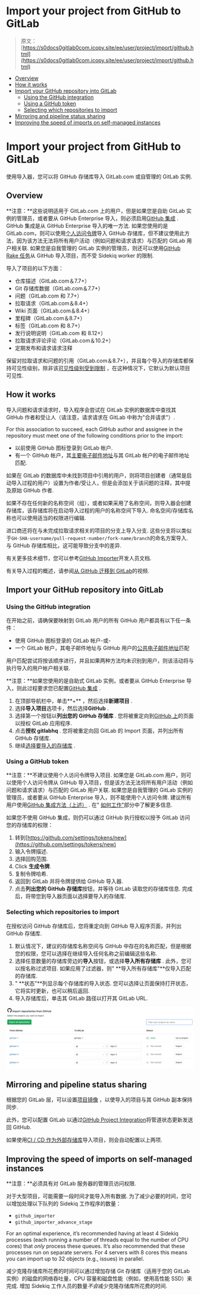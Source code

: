 # Import your project from GitHub to GitLab

> 原文：[https://s0docs0gitlab0com.icopy.site/ee/user/project/import/github.html](https://s0docs0gitlab0com.icopy.site/ee/user/project/import/github.html)

*   [Overview](#overview)
*   [How it works](#how-it-works)
*   [Import your GitHub repository into GitLab](#import-your-github-repository-into-gitlab)
    *   [Using the GitHub integration](#using-the-github-integration)
    *   [Using a GitHub token](#using-a-github-token)
    *   [Selecting which repositories to import](#selecting-which-repositories-to-import)
*   [Mirroring and pipeline status sharing](#mirroring-and-pipeline-status-sharing)
*   [Improving the speed of imports on self-managed instances](#improving-the-speed-of-imports-on-self-managed-instances)

# Import your project from GitHub to GitLab[](#import-your-project-from-github-to-gitlab "Permalink")

使用导入器，您可以将 GitHub 存储库导入 GitLab.com 或自管理的 GitLab 实例.

## Overview[](#overview "Permalink")

**注意：**这些说明适用于 GitLab.com 上的用户，但是如果您是自助 GitLab 实例的管理员，或者要从 GitHub Enterprise 导入，则必须启用[GitHub 集成](../../../integration/github.html) . GitHub 集成是从 GitHub Enterprise 导入的唯一方法. 如果您使用的是 GitLab.com，则可以使用[个人访问令牌](#using-a-github-token)导入 GitHub 存储库，但不建议使用此方法，因为该方法无法将所有用户活动（例如问题和请求请求）与匹配的 GitLab 用户相关联. 如果您是自我管理的 GitLab 实例的管理员，则还可以使用[GitHub Rake 任务](../../../administration/raketasks/github_import.html)从 GitHub 导入项目，而不受 Sidekiq worker 的限制.

导入了项目的以下方面：

*   仓库描述（GitLab.com＆7.7+）
*   Git 存储库数据（GitLab.com＆7.7+）
*   问题（GitLab.com 和 7.7+）
*   拉取请求（GitLab.com＆8.4+）
*   Wiki 页面（GitLab.com＆8.4+）
*   里程碑（GitLab.com＆8.7+）
*   标签（GitLab.com 和 8.7+）
*   发行说明说明（GitLab.com 和 8.12+）
*   拉取请求评论评论（GitLab.com＆10.2+）
*   定期发布和请求请求注释

保留对拉取请求和问题的引用（GitLab.com＆8.7+），并且每个导入的存储库都保持可见性级别，除非该[可见性级别受到限制](../../../public_access/public_access.html#restricting-the-use-of-public-or-internal-projects) ，在这种情况下，它默认为默认项目可见性.

## How it works[](#how-it-works "Permalink")

导入问题和请求请求时，导入程序会尝试在 GitLab 实例的数据库中查找其 GitHub 作者和受让人（请注意，请求请求在 GitLab 中称为"合并请求"）.

For this association to succeed, each GitHub author and assignee in the repository must meet one of the following conditions prior to the import:

*   以前使用 GitHub 图标登录到 GitLab 帐户.
*   有一个 GitHub 帐户，其[主要电子邮件地址](https://help.github.com/en/github/setting-up-and-managing-your-github-user-account/setting-your-commit-email-address)与其 GitLab 帐户的电子邮件地址匹配.

如果在 GitLab 的数据库中未找到项目中引用的用户，则将项目创建者（通常是启动导入过程的用户）设置为作者/受让人，但是会添加关于该问题的注释，其中提及原始 GitHub 作者.

如果不存在任何新的名称空间（组），或者如果采用了名称空间，则导入器会创建存储库，该存储库将在启动导入过程的用户的名称空间下导入. 命名空间/存储库名称也可以使用适当的权限进行编辑.

进口商还将在与未完成拉取请求相关的项目的分支上导入分支. 这些分支将以类似于`GH-SHA-username/pull-request-number/fork-name/branch`的命名方案导入. 与 GitHub 存储库相比，这可能导致分支中的差异.

有关更多技术细节，您可以参考[GitHub Importer](../../../development/github_importer.html "使用 GitHub 导入器")开发人员文档.

有关导入过程的概述，请参阅[从 GitHub 迁移到 GitLab](https://youtu.be/VYOXuOg9tQI)的视频.

## Import your GitHub repository into GitLab[](#import-your-github-repository-into-gitlab "Permalink")

### Using the GitHub integration[](#using-the-github-integration "Permalink")

在开始之前，请确保要映射到 GitLab 用户的所有 GitHub 用户都具有以下任一条件：

*   使用 GitHub 图标登录的 GitLab 帐户-或-
*   一个 GitLab 帐户，其电子邮件地址与 GitHub 用户的[公共电子邮件地址](https://help.github.com/en/github/setting-up-and-managing-your-github-user-account/setting-your-commit-email-address)匹配

用户匹配尝试将按该顺序进行，并且如果两种方法均未识别到用户，则该活动将与执行导入的用户帐户相关联.

**注意：**如果您使用的是自助式 GitLab 实例，或者要从 GitHub Enterprise 导入，则此过程要求您已配置[GitHub 集成](../../../integration/github.html) .

1.  在顶部导航栏中，单击**+** ，然后选择**新建项目** .
2.  选择**导入项目**选项卡，然后选择**GitHub** .
3.  选择第一个按钮以**列出您的 GitHub 存储库** . 您将被重定向到[GitHub 上](https://github.com)的页面以授权 GitLab 应用程序.
4.  点击**授权 gitlabhq** . 您将被重定向回 GitLab 的 Import 页面，并列出所有 GitHub 存储库.
5.  继续[选择要导入的存储库](#selecting-which-repositories-to-import) .

### Using a GitHub token[](#using-a-github-token "Permalink")

**注意：**不建议使用个人访问令牌导入项目. 如果您是 GitLab.com 用户，则可以使用个人访问令牌从 GitHub 导入项目，但是该方法无法将所有用户活动（例如问题和请求请求）与匹配的 GitLab 用户关联. 如果您是自我管理的 GitLab 实例的管理员，或者要从 GitHub Enterprise 导入，则不能使用个人访问令牌. 建议所有用户使用[GitHub 集成方法（上述）](#using-the-github-integration) . 在" [如何工作"](#how-it-works)部分中了解更多信息.

如果您不使用 GitHub 集成，则仍可以通过 GitHub 执行授权以授予 GitLab 访问您的存储库的权限：

1.  转到[https://github.com/settings/tokens/new](https://github.com/settings/tokens/new)
2.  输入令牌描述.
3.  选择回购范围​​.
4.  Click **生成令牌**.
5.  复制令牌哈希.
6.  返回到 GitLab 并将令牌提供给 GitHub 导入器.
7.  点击**列出您的 GitHub 存储库**按钮，并等待 GitLab 读取您的存储库信息. 完成后，将带您到导入器页面以选择要导入的存储库.

### Selecting which repositories to import[](#selecting-which-repositories-to-import "Permalink")

在授权访问 GitHub 存储库后，您将重定向到 GitHub 导入程序页面，并列出 GitHub 存储库.

1.  默认情况下，建议的存储库名称空间与 GitHub 中存在的名称匹配，但是根据您的权限，您可以选择在继续导入任何名称之前编辑这些名称.
2.  选择任意数量的存储库旁边的**导入**按钮，或选择**导入所有存储库** . 此外，您可以按名称过滤项目. 如果应用了过滤器，则" **导入所有存储库"**仅导入匹配的存储库.
3.  " **状态"**列显示每个存储库的导入状态. 您可以选择让页面保持打开状态，它将实时更新，也可以稍后返回.
4.  导入存储库后，单击其 GitLab 路径以打开其 GitLab URL.

[![Github importer page](img/67f7d8117f3d6bf60fe4d5e03bca7b6e.png)](img/import_projects_from_github_importer_v12_3.png)

## Mirroring and pipeline status sharing[](#mirroring-and-pipeline-status-sharing "Permalink")

根据您的 GitLab 层，可以设置[项目镜像](../repository/repository_mirroring.html) ，以使导入的项目与其 GitHub 副本保持同步.

此外，您可以配置 GitLab 以通过[GitHub Project Integration](../integrations/github.html)将管道状态更新发送回 GitHub.

如果使用[CI / CD 作为外部存储库](../../../ci/ci_cd_for_external_repos/index.html)导入项目，则会自动配置以上两项.

## Improving the speed of imports on self-managed instances[](#improving-the-speed-of-imports-on-self-managed-instances "Permalink")

**注意：**必须具有对 GitLab 服务器的管理员访问权限.

对于大型项目，可能需要一段时间才能导入所有数据. 为了减少必要的时间，您可以增加处理以下队列的 Sidekiq 工作程序的数量：

*   `github_importer`
*   `github_importer_advance_stage`

For an optimal experience, it’s recommended having at least 4 Sidekiq processes (each running a number of threads equal to the number of CPU cores) that *only* process these queues. It’s also recommended that these processes run on separate servers. For 4 servers with 8 cores this means you can import up to 32 objects (e.g., issues) in parallel.

减少克隆存储库所花费的时间可以通过增加存储 Git 存储库（适用于您的 GitLab 实例）的磁盘的网络吞吐量，CPU 容量和磁盘性能（例如，使用高性能 SSD）来完成. 增加 Sidekiq 工作人员的数量*不会*减少克隆存储库所花费的时间.